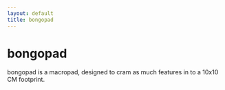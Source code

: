 ```yaml
---
layout: default
title: bongopad
---
```


# bongopad

bongopad is a macropad, designed to cram as much features in to a 10x10 CM footprint.
